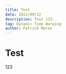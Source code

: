 ```yaml
---
title: Test
date: 2022/09/22
description: Test 123.
tag: Dynamic Time Warping
author: Patrick Moran
---
```


# Test

123
